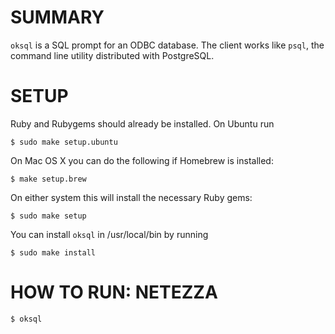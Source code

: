 # SUMMARY

`oksql` is a SQL prompt for an ODBC database.  The client
works like `psql`, the command line utility distributed with
PostgreSQL.

# SETUP

Ruby and Rubygems should already be installed.  On Ubuntu run

    $ sudo make setup.ubuntu

On Mac OS X you can do the following if Homebrew is installed:

    $ make setup.brew

On either system this will install the necessary Ruby gems:

    $ sudo make setup

You can install `oksql` in /usr/local/bin by running

    $ sudo make install

# HOW TO RUN: NETEZZA

    $ oksql
